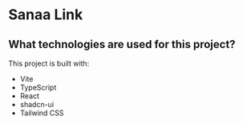 # Sanaa Link
## What technologies are used for this project?

This project is built with:

- Vite
- TypeScript
- React
- shadcn-ui
- Tailwind CSS
